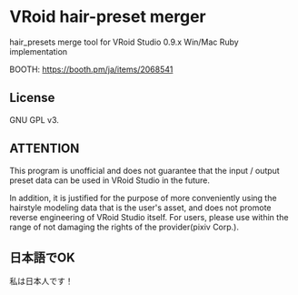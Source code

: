 # VRoid hair-preset merger

hair_presets merge tool for VRoid Studio 0.9.x Win/Mac
Ruby implementation

BOOTH:
https://booth.pm/ja/items/2068541

## License 
GNU GPL v3.

## ATTENTION
This program is unofficial and does not guarantee that the input / output preset data can be used in VRoid Studio in the future.

In addition, it is justified for the purpose of more conveniently using the hairstyle modeling data that is the user's asset, and does not promote reverse engineering of VRoid Studio itself. For users, please use within the range of not damaging the rights of the provider(pixiv Corp.).

## 日本語でOK
私は日本人です！